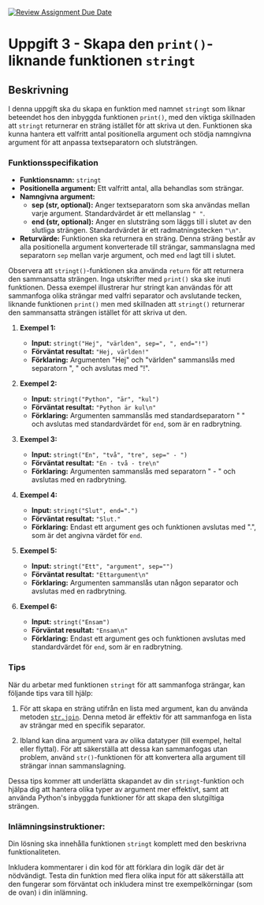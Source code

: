 [![Review Assignment Due Date](https://classroom.github.com/assets/deadline-readme-button-24ddc0f5d75046c5622901739e7c5dd533143b0c8e959d652212380cedb1ea36.svg)](https://classroom.github.com/a/bBwanyKn)
# Uppgift 3 - Skapa den `print()`-liknande funktionen `stringt`

## Beskrivning

I denna uppgift ska du skapa en funktion med namnet `stringt` som liknar
beteendet hos den inbyggda funktionen `print()`, med den viktiga skillnaden att
`stringt` returnerar en sträng istället för att skriva ut den. Funktionen ska
kunna hantera ett valfritt antal positionella argument och stödja namngivna
argument för att anpassa textseparatorn och slutsträngen.

### Funktionsspecifikation

- **Funktionsnamn:** `stringt`
- **Positionella argument:** Ett valfritt antal, alla behandlas som strängar.
- **Namngivna argument:**
  - **sep (str, optional):** Anger textseparatorn som ska användas mellan varje
    argument. Standardvärdet är ett mellanslag `" "`.
  - **end (str, optional):** Anger en slutsträng som läggs till i slutet av den
    slutliga strängen. Standardvärdet är ett radmatningstecken `"\n"`.
- **Returvärde:** Funktionen ska returnera en sträng. Denna sträng består av
  alla positionella argument konverterade till strängar, sammanslagna med
  separatorn `sep` mellan varje argument, och med `end` lagt till i slutet.

Observera att `stringt()`-funktionen ska använda `return` för att returnera den
sammansatta strängen. Inga utskrifter med `print()` ska ske inuti funktionen.
Dessa exempel illustrerar hur stringt kan användas för att sammanfoga olika
strängar med valfri separator och avslutande tecken, liknande funktionen
`print()` men med skillnaden att `stringt()` returnerar den sammansatta strängen
istället för att skriva ut den.

1. **Exempel 1:**

   - **Input:** `stringt("Hej", "världen", sep=", ", end="!")`
   - **Förväntat resultat:** `"Hej, världen!"`
   - **Förklaring:** Argumenten "Hej" och "världen" sammanslås med separatorn ",
     " och avslutas med "!".

2. **Exempel 2:**

   - **Input:** `stringt("Python", "är", "kul")`
   - **Förväntat resultat:** `"Python är kul\n"`
   - **Förklaring:** Argumenten sammanslås med standardseparatorn " " och
     avslutas med standardvärdet för `end`, som är en radbrytning.

3. **Exempel 3:**

   - **Input:** `stringt("En", "två", "tre", sep=" - ")`
   - **Förväntat resultat:** `"En - två - tre\n"`
   - **Förklaring:** Argumenten sammanslås med separatorn " - " och avslutas med
     en radbrytning.

4. **Exempel 4:**

   - **Input:** `stringt("Slut", end=".")`
   - **Förväntat resultat:** `"Slut."`
   - **Förklaring:** Endast ett argument ges och funktionen avslutas med ".",
     som är det angivna värdet för `end`.

5. **Exempel 5:**

   - **Input:** `stringt("Ett", "argument", sep="")`
   - **Förväntat resultat:** `"Ettargument\n"`
   - **Förklaring:** Argumenten sammanslås utan någon separator och avslutas med
     en radbrytning.

6. **Exempel 6:**

   - **Input:** `stringt("Ensam")`
   - **Förväntat resultat:** `"Ensam\n"`
   - **Förklaring:** Endast ett argument ges och funktionen avslutas med
     standardvärdet för `end`, som är en radbrytning.

### Tips

När du arbetar med funktionen `stringt` för att sammanfoga strängar, kan
följande tips vara till hjälp:

1. För att skapa en sträng utifrån en lista med argument, kan du använda metoden
   [`str.join`](https://docs.python.org/3/library/stdtypes.html#str.join). Denna
   metod är effektiv för att sammanfoga en lista av strängar med en specifik
   separator.

2. Ibland kan dina argument vara av olika datatyper (till exempel, heltal eller
   flyttal). För att säkerställa att dessa kan sammanfogas utan problem, använd
   `str()`-funktionen för att konvertera alla argument till strängar innan
   sammanslagning.

Dessa tips kommer att underlätta skapandet av din `stringt`-funktion och hjälpa
dig att hantera olika typer av argument mer effektivt, samt att använda Python's
inbyggda funktioner för att skapa den slutgiltiga strängen.

### Inlämningsinstruktioner:

Din lösning ska innehålla funktionen `stringt` komplett med den beskrivna
funktionaliteten.

Inkludera kommentarer i din kod för att förklara din logik där det är
nödvändigt. Testa din funktion med flera olika input för att säkerställa att den
fungerar som förväntat och inkludera minst tre exempelkörningar (som de ovan) i
din inlämning.

